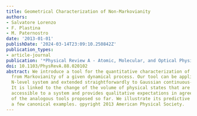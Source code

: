 ```yaml
---
title: Geometrical Characterization of Non-Markovianity
authors:
- Salvatore Lorenzo
- F. Plastina
- M. Paternostro
date: '2013-01-01'
publishDate: '2024-03-14T23:09:10.250842Z'
publication_types:
- article-journal
publication: '*Physical Review A - Atomic, Molecular, and Optical Physics*'
doi: 10.1103/PhysRevA.88.020102
abstract: We introduce a tool for the quantitative characterization of the departure
  from Markovianity of a given dynamical process. Our tool can be applied to a generic
  N-level system and extended straightforwardly to Gaussian continuous-variable systems.
  It is linked to the change of the volume of physical states that are dynamically
  accessible to a system and provides qualitative expectations in agreement with some
  of the analogous tools proposed so far. We illustrate its predictive power by tackling
  a few canonical examples. o̧pyright 2013 American Physical Society.
---
```

